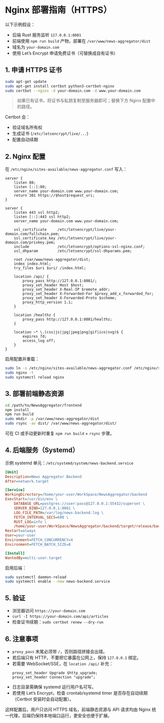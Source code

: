 # Nginx 部署指南（HTTPS）

以下示例假设：
- 后端 Rust 服务监听 `127.0.0.1:8081`
- 前端使用 `npm run build` 产物，部署在 `/var/www/news-aggregator/dist`
- 域名为 `your-domain.com`
- 使用 Let’s Encrypt 申请免费证书（可替换成自有证书）

## 1. 申请 HTTPS 证书
```bash
sudo apt-get update
sudo apt-get install certbot python3-certbot-nginx
sudo certbot --nginx -d your-domain.com -d www.your-domain.com
```
> 如果已有证书，将证书与私钥复制至服务器即可；替换下方 Nginx 配置中的路径。

Certbot 会：
- 验证域名所有权
- 生成证书 (`/etc/letsencrypt/live/...`)
- 配置自动续期

## 2. Nginx 配置
在 `/etc/nginx/sites-available/news-aggregator.conf` 写入：
```nginx
server {
    listen 80;
    listen [::]:80;
    server_name your-domain.com www.your-domain.com;
    return 301 https://$host$request_uri;
}

server {
    listen 443 ssl http2;
    listen [::]:443 ssl http2;
    server_name your-domain.com www.your-domain.com;

    ssl_certificate     /etc/letsencrypt/live/your-domain.com/fullchain.pem;
    ssl_certificate_key /etc/letsencrypt/live/your-domain.com/privkey.pem;
    include             /etc/letsencrypt/options-ssl-nginx.conf;
    ssl_dhparam         /etc/letsencrypt/ssl-dhparams.pem;

    root /var/www/news-aggregator/dist;
    index index.html;
    try_files $uri $uri/ /index.html;

    location /api/ {
        proxy_pass http://127.0.0.1:8081/;
        proxy_set_header Host $host;
        proxy_set_header X-Real-IP $remote_addr;
        proxy_set_header X-Forwarded-For $proxy_add_x_forwarded_for;
        proxy_set_header X-Forwarded-Proto $scheme;
        proxy_http_version 1.1;
    }

    location /healthz {
        proxy_pass http://127.0.0.1:8081/healthz;
    }

    location ~* \.(css|js|jpg|jpeg|png|gif|ico|svg)$ {
        expires 7d;
        access_log off;
    }
}
```
启用配置并重载：
```bash
sudo ln -s /etc/nginx/sites-available/news-aggregator.conf /etc/nginx/sites-enabled/
sudo nginx -t
sudo systemctl reload nginx
```

## 3. 部署前端静态资源
```bash
cd /path/to/NewsAggregator/frontend
npm install
npm run build
sudo mkdir -p /var/www/news-aggregator/dist
sudo rsync -av dist/ /var/www/news-aggregator/dist/
```
可在 CI 或手动更新时重复 `npm run build` + `rsync` 步骤。

## 4. 后端服务（Systemd）
示例 systemd 单元：`/etc/systemd/system/news-backend.service`
```ini
[Unit]
Description=News Aggregator Backend
After=network.target

[Service]
WorkingDirectory=/home/your-user/WorkSpace/NewsAggregator/backend
ExecStart=/usr/bin/env \
    DATABASE_URL=postgres://user:pass@127.0.0.1:55432/superset \
    SERVER_BIND=127.0.0.1:8081 \
    LOG_FILE_PATH=/var/log/news-backend.log \
    FETCH_INTERVAL_SECS=600 \
    RUST_LOG=info \
    /home/your-user/WorkSpace/NewsAggregator/backend/target/release/backend
Restart=always
User=your-user
Environment=FETCH_CONCURRENCY=4
Environment=FETCH_BATCH_SIZE=8

[Install]
WantedBy=multi-user.target
```
启用后端：
```bash
sudo systemctl daemon-reload
sudo systemctl enable --now news-backend.service
```

## 5. 验证
- 浏览器访问 `https://your-domain.com`
- `curl -I https://your-domain.com/api/articles`
- 检查证书续期：`sudo certbot renew --dry-run`

## 6. 注意事项
- `proxy_pass` 末尾必须带 `/`，否则路径拼接会出错。
- 若后端只有 HTTP，不要把它暴露在公网上，保持 `127.0.0.1` 绑定。
- 若需要 WebSocket/SSE，在 `location /api/` 补充：
  ```nginx
  proxy_set_header Upgrade $http_upgrade;
  proxy_set_header Connection "upgrade";
  ```
- 日志目录需确保 systemd 运行用户名可写。
- 若使用 Let’s Encrypt，检查 crontab/systemd timer 是否存在自动续期（Certbot 安装时会自动配置）。

这样配置后，用户只访问 HTTPS 域名，前端静态资源与 API 请求均由 Nginx 统一代理，后端仍保持本地端口运行，更安全也便于扩展。
